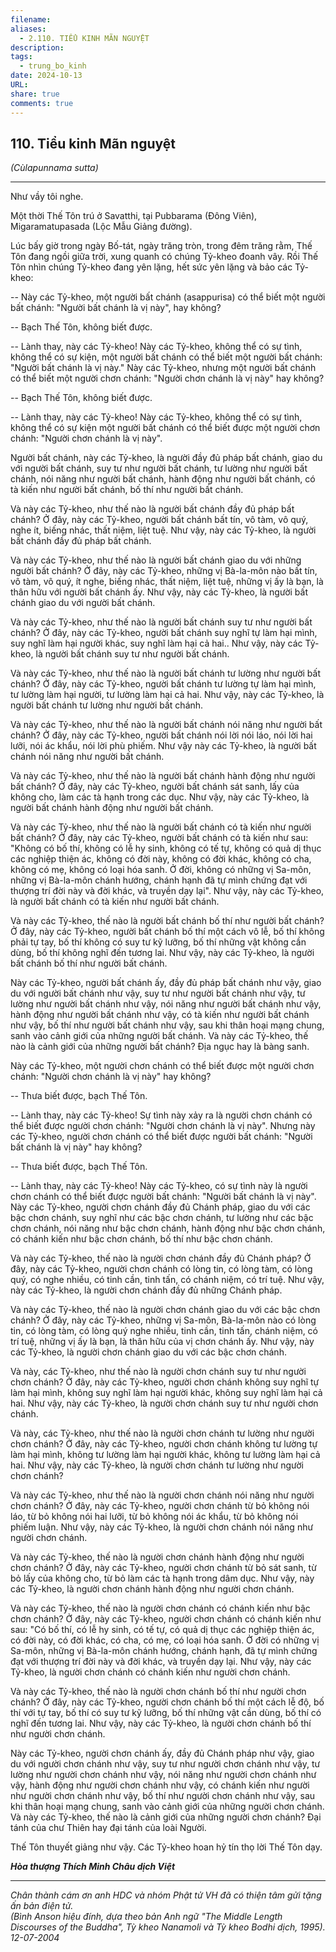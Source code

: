 ```yaml
---
filename: 
aliases:
  - 2.110. TIỂU KINH MÃN NGUYỆT
description: 
tags:
  - trung_bo_kinh
date: 2024-10-13
URL: 
share: true
comments: true
---
```

## 110. Tiểu kinh Mãn nguyệt  
_(Cùlapunnama sutta)_

---

Như vầy tôi nghe.

Một thời Thế Tôn trú ở Savatthi, tại Pubbarama (Ðông Viên), Migaramatupasada (Lộc Mẫu Giảng đường).

Lúc bấy giờ trong ngày Bố-tát, ngày trăng tròn, trong đêm trăng rằm, Thế Tôn đang ngồi giữa trời, xung quanh có chúng Tỷ-kheo đoanh vây. Rồi Thế Tôn nhìn chúng Tỷ-kheo đang yên lặng, hết sức yên lặng và bảo các Tỷ-kheo:

-- Này các Tỷ-kheo, một người bất chánh (asappurisa) có thể biết một người bất chánh: "Người bất chánh là vị này", hay không?

-- Bạch Thế Tôn, không biết được.

-- Lành thay, này các Tỷ-kheo! Này các Tỷ-kheo, không thể có sự tình, không thể có sự kiện, một người bất chánh có thể biết một người bất chánh: "Người bất chánh là vị này." Này các Tỷ-kheo, nhưng một người bất chánh có thể biết một người chơn chánh: "Người chơn chánh là vị này" hay không?

-- Bạch Thế Tôn, không biết được.

-- Lành thay, này các Tỷ-kheo! Này các Tỷ-kheo, không thể có sự tình, không thể có sự kiện một người bất chánh có thể biết được một người chơn chánh: "Người chơn chánh là vị này".

Người bất chánh, này các Tỷ-kheo, là người đầy đủ pháp bất chánh, giao du với người bất chánh, suy tư như người bất chánh, tư lường như người bất chánh, nói năng như người bất chánh, hành động như người bất chánh, có tà kiến như người bất chánh, bố thí như người bất chánh.

Và này các Tỷ-kheo, như thế nào là người bất chánh đầy đủ pháp bất chánh? Ở đây, này các Tỷ-kheo, người bất chánh bất tín, vô tàm, vô quý, nghe ít, biếng nhác, thất niệm, liệt tuệ. Như vậy, này các Tỷ-kheo, là người bất chánh đầy đủ pháp bất chánh.

Và này các Tỷ-kheo, như thế nào là người bất chánh giao du với những người bất chánh? Ở đây, này các Tỷ-kheo, những vị Bà-la-môn nào bất tín, vô tàm, vô quý, ít nghe, biếng nhác, thất niệm, liệt tuệ, những vị ấy là bạn, là thân hữu với người bất chánh ấy. Như vậy, này các Tỷ-kheo, là người bất chánh giao du với người bất chánh.

Và này các Tỷ-kheo, như thế nào là người bất chánh suy tư như người bất chánh? Ở đây, này các Tỷ-kheo, người bất chánh suy nghĩ tự làm hại mình, suy nghĩ làm hại người khác, suy nghĩ làm hại cả hai.. Như vậy, này các Tỷ-kheo, là người bất chánh suy tư như người bất chánh.

Và này các Tỷ-kheo, như thế nào là người bất chánh tư lường như người bất chánh? Ở đây, này các Tỷ-kheo, người bất chánh tư lường tự làm hại mình, tư lường làm hại người, tư lường làm hại cả hai. Như vậy, này các Tỷ-kheo, là người bất chánh tư lường như người bất chánh.

Và này các Tỷ-kheo, như thế nào là người bất chánh nói năng như người bất chánh? Ở đây, này các Tỷ-kheo, người bất chánh nói lời nói láo, nói lời hai lưỡi, nói ác khẩu, nói lời phù phiếm. Như vậy này các Tỷ-kheo, là người bất chánh nói năng như người bất chánh.

Và này các Tỷ-kheo, như thế nào là người bất chánh hành động như người bất chánh? Ở đây, này các Tỷ-kheo, người bất chánh sát sanh, lấy của không cho, làm các tà hạnh trong các dục. Như vậy, này các Tỷ-kheo, là người bất chánh hành động như người bất chánh.

Và này các Tỷ-kheo, như thế nào là người bất chánh có tà kiến như người bất chánh? Ở đây, này các Tỷ-kheo, người bất chánh có tà kiến như sau: "Không có bố thí, không có lễ hy sinh, không có tế tự, không có quả dị thục các nghiệp thiện ác, không có đời này, không có đời khác, không có cha, không có mẹ, không có loại hóa sanh. Ở đời, không có những vị Sa-môn, những vị Bà-la-môn chánh hướng, chánh hạnh đã tự mình chứng đạt với thượng trí đời này và đời khác, và truyền dạy lại". Như vậy, này các Tỷ-kheo, là người bất chánh có tà kiến như người bất chánh.

Và này các Tỷ-kheo, thế nào là người bất chánh bố thí như người bất chánh? Ở đây, này các Tỷ-kheo, người bất chánh bố thí một cách vô lễ, bố thí không phải tự tay, bố thí không có suy tư kỹ lưỡng, bố thí những vật không cần dùng, bố thí không nghĩ đến tương lai. Như vậy, này các Tỷ-kheo, là người bất chánh bố thí như người bất chánh.

Này các Tỷ-kheo, người bất chánh ấy, đầy đủ pháp bất chánh như vậy, giao du với người bất chánh như vậy, suy tư như người bất chánh như vậy, tư lường như người bất chánh như vậy, nói năng như người bất chánh như vậy, hành động như người bất chánh như vậy, có tà kiến như người bất chánh như vậy, bố thí như người bất chánh như vậy, sau khi thân hoại mạng chung, sanh vào cảnh giới của những người bất chánh. Và này các Tỷ-kheo, thế nào là cảnh giới của những người bất chánh? Ðịa ngục hay là bàng sanh.

Này các Tỷ-kheo, một người chơn chánh có thể biết được một người chơn chánh: "Người chơn chánh là vị này" hay không?

-- Thưa biết được, bạch Thế Tôn.

-- Lành thay, này các Tỷ-kheo! Sự tình này xảy ra là người chơn chánh có thể biết được người chơn chánh: "Người chơn chánh là vị này". Nhưng này các Tỷ-kheo, người chơn chánh có thể biết được người bất chánh: "Người bất chánh là vị này" hay không?

-- Thưa biết được, bạch Thế Tôn.

-- Lành thay, này các Tỷ-kheo! Này các Tỷ-kheo, có sự tình này là người chơn chánh có thể biết được người bất chánh: "Người bất chánh là vị này". Này các Tỷ-kheo, người chơn chánh đầy đủ Chánh pháp, giao du với các bậc chơn chánh, suy nghĩ như các bậc chơn chánh, tư lường như các bậc chơn chánh, nói năng như bậc chơn chánh, hành động như bậc chơn chánh, có chánh kiến như bậc chơn chánh, bố thí như bậc chơn chánh.

Và này các Tỷ-kheo, thế nào là người chơn chánh đầy đủ Chánh pháp? Ở đây, này các Tỷ-kheo, người chơn chánh có lòng tin, có lòng tàm, có lòng quý, có nghe nhiều, có tinh cần, tinh tấn, có chánh niệm, có trí tuệ. Như vậy, này các Tỷ-kheo, là người chơn chánh đầy đủ những Chánh pháp.

Và này các Tỷ-kheo, thế nào là người chơn chánh giao du với các bậc chơn chánh? Ở đây, này các Tỷ-kheo, những vị Sa-môn, Bà-la-môn nào có lòng tin, có lòng tàm, có lòng quý nghe nhiều, tinh cần, tinh tấn, chánh niệm, có trí tuệ, những vị ấy là bạn, là thân hữu của vị chơn chánh ấy. Như vậy, này các Tỷ-kheo, là người chơn chánh giao du với các bậc chơn chánh.

Và này, các Tỷ-kheo, như thế nào là người chơn chánh suy tư như người chơn chánh? Ở đây, này các Tỷ-kheo, người chơn chánh không suy nghĩ tự làm hại mình, không suy nghĩ làm hại người khác, không suy nghĩ làm hại cả hai. Như vậy, này các Tỷ-kheo, là người chơn chánh suy tư như người chơn chánh.

Và này, các Tỷ-kheo, như thế nào là người chơn chánh tư lường như người chơn chánh? Ở đây, này các Tỷ-kheo, người chơn chánh không tư lường tự làm hại mình, không tư lường làm hại người khác, không tư lường làm hại cả hai. Như vậy, này các Tỷ-kheo, là người chơn chánh tư lường như người chơn chánh?

Và này các Tỷ-kheo, như thế nào là người chơn chánh nói năng như người chơn chánh? Ở đây, này các Tỷ-kheo, người chơn chánh từ bỏ không nói láo, từ bỏ không nói hai lưỡi, từ bỏ không nói ác khẩu, từ bỏ không nói phiếm luận. Như vậy, này các Tỷ-kheo, là người chơn chánh nói năng như người chơn chánh.

Và này các Tỷ-kheo, thế nào là người chơn chánh hành động như người chơn chánh? Ở đây, này các Tỷ-kheo, người chơn chánh từ bỏ sát sanh, từ bỏ lấy của không cho, từ bỏ làm các tà hạnh trong dâm dục. Như vậy, này các Tỷ-kheo, là người chơn chánh hành động như người chơn chánh.

Và này các Tỷ-kheo, thế nào là người chơn chánh có chánh kiến như bậc chơn chánh? Ở đây, này các Tỷ-kheo, người chơn chánh có chánh kiến như sau: "Có bố thí, có lễ hy sinh, có tế tự, có quả dị thục các nghiệp thiện ác, có đời này, có đời khác, có cha, có mẹ, có loại hóa sanh. Ở đời có những vị Sa-môn, những vị Bà-la-môn chánh hướng, chánh hạnh, đã tự mình chứng đạt với thượng trí đời này và đời khác, và truyền dạy lại. Như vậy, này các Tỷ-kheo, là người chơn chánh có chánh kiến như người chơn chánh.

Và này các Tỷ-kheo, thế nào là người chơn chánh bố thí như người chơn chánh? Ở đây, này các Tỷ-kheo, người chơn chánh bố thí một cách lễ độ, bố thí với tự tay, bố thí có suy tư kỹ lưỡng, bố thí những vật cần dùng, bố thí có nghĩ đến tương lai. Như vậy, này các Tỷ-kheo, là người chơn chánh bố thí như người chơn chánh.

Này các Tỷ-kheo, người chơn chánh ấy, đầy đủ Chánh pháp như vậy, giao du với người chơn chánh như vậy, suy tư như người chơn chánh như vậy, tư lường như người chơn chánh như vậy, nói năng như người chơn chánh như vậy, hành động như người chơn chánh như vậy, có chánh kiến như người như người chơn chánh như vậy, bố thí như người chơn chánh như vậy, sau khi thân hoại mạng chung, sanh vào cảnh giới của những người chơn chánh. Và này các Tỷ-kheo, thế nào là cảnh giới của những người chơn chánh? Ðại tánh của chư Thiên hay đại tánh của loài Người.

Thế Tôn thuyết giảng như vậy. Các Tỷ-kheo hoan hỷ tín thọ lời Thế Tôn dạy.

**_Hòa thượng Thích Minh Châu dịch Việt_**

---

_Chân thành cám ơn anh HDC và nhóm Phật tử VH đã có thiện tâm gửi tặng ấn bản điện tử.  
(Bình Anson hiệu đính, dựa theo bản Anh ngữ "The Middle Length Discourses of the Buddha", Tỳ kheo Nanamoli và Tỳ kheo Bodhi dịch, 1995).  
12-07-2004_
